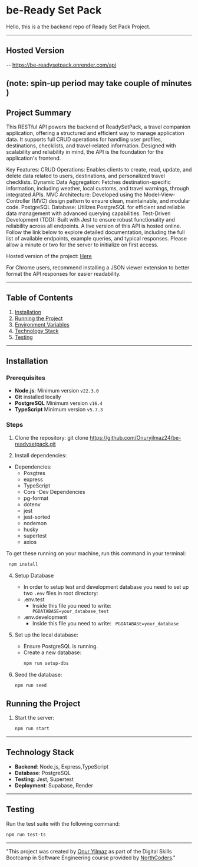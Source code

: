 # be-Ready Set Pack

Hello, this is a the backend repo of Ready Set Pack Project.

---

## Hosted Version

 -- https://be-readysetpack.onrender.com/api
 
  (note: spin-up period may take couple of minutes )
---

## Project Summary

This RESTful API powers the backend of ReadySetPack, a travel companion application, offering a structured and efficient way to manage application data. It supports full CRUD operations for handling user profiles, destinations, checklists, and travel-related information. Designed with scalability and reliability in mind, the API is the foundation for the application's frontend.

Key Features:
CRUD Operations: Enables clients to create, read, update, and delete data related to users, destinations, and personalized travel checklists.
Dynamic Data Aggregation: Fetches destination-specific information, including weather, local customs, and travel warnings, through integrated APIs.
MVC Architecture: Developed using the Model-View-Controller (MVC) design pattern to ensure clean, maintainable, and modular code.
PostgreSQL Database: Utilizes PostgreSQL for efficient and reliable data management with advanced querying capabilities.
Test-Driven Development (TDD): Built with Jest to ensure robust functionality and reliability across all endpoints.
A live version of this API is hosted online. Follow the link below to explore detailed documentation, including the full list of available endpoints, example queries, and typical responses. Please allow a minute or two for the server to initialize on first access.

Hosted version of the project: [Here](https://be-readysetpack.onrender.com/api)

For Chrome users, recommend installing a JSON viewer extension to better format the API responses for easier readability.

---

## Table of Contents

1. [Installation](#installation)
2. [Running the Project](#running-the-project)
3. [Environment Variables](#environment-variables)
4. [Technology Stack](#technology-stack)
5. [Testing](#testing)

---

## Installation

### Prerequisites
- **Node.js**: Minimum version `v22.3.0` 
- **Git** installed locally
- **PostgreSQL** Minimum version `v16.4`
- **TypeScript** Minimum version `v5.7.3`


### Steps

1. Clone the repository:
git clone https://github.com/Onuryilmaz24/be-readysetpack.git

2. Install dependencies:
- Dependencies:
    + Posgtres
    + express
    + TypeScript
    + Cors
-Dev Dependencies
    + pg-format
    + dotenv
    + jest
    + jest-sorted
    + nodemon
    + husky
    + supertest
    + axios

To get these running on your machine, run this command in your terminal:
  ```bash
   npm install
   ```      
     
4. Setup Database
   - In order to setup test and development database you need to set up two `.env` files in root directory:
   - .env.test
       - Inside this file you need to write:
         ` PGDATABASE=your_database_test`
   - .env.development
       - Inside this file you need to write:
         ` PGDATABASE=your_database`

5. Set up the local database:
   - Ensure PostgreSQL is running.
   - Create a new database:
     ```bash
     npm run setup-dbs
     ```
6. Seed the database:
   ```bash
   npm run seed
   ```
## Running the Project

1. Start the server:
   ```bash
   npm run start
   ```

---
## Technology Stack

- **Backend**: Node.js, Express,TypeScript
- **Database**: PostgreSQL
- **Testing**: Jest, Supertest
- **Deployment**: Supabase, Render

---

## Testing

Run the test suite with the following command:

```bash
npm run test-ts

```
---
"This project was created by [Onur Yilmaz](https://github.com/Onuryilmaz24) as part of the Digital Skills Bootcamp in Software Engineering course provided by [NorthCoders](https://northcoders.com/)."
